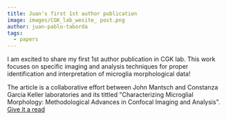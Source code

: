```yaml
---
title: Juan's first 1st author publication
image: images/CGK_lab_wesite_ post.png
author: juan-pablo-taborda
tags:
  - papers
---
```


<!-- excerpt start -->
I am excited to share my first 1st author publication in CGK lab. This work focuses on specific imaging and analysis techniques for proper identification and interpretation of microglia morphological data! 
<!-- excerpt end -->


The article is a collaborative effort between John Mantsch and Constanza Garcia Keller laboratories and its tittled "Characterizing Microglial Morphology: Methodological Advances in Confocal Imaging and Analysis". [Give it a read](https://www.mdpi.com/2073-4409/14/17/1354)
